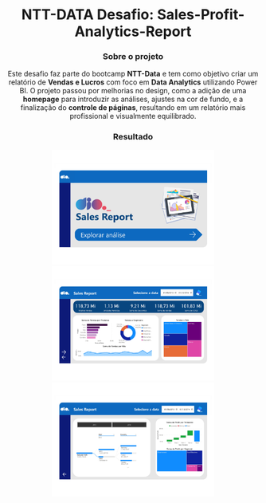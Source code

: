 <div align="center">

# NTT-DATA Desafio: Sales-Profit-Analytics-Report

### Sobre o projeto

Este desafio faz parte do bootcamp **NTT-Data** e tem como objetivo criar um relatório de **Vendas e Lucros** com foco em **Data Analytics** utilizando Power BI. O projeto passou por melhorias no design, como a adição de uma **homepage** para introduzir as análises, ajustes na cor de fundo, e a finalização do **controle de páginas**, resultando em um relatório mais profissional e visualmente equilibrado.

### Resultado
<div>
<img src="page1.jpg" type="image/jpeg" alt="Homepage" height=230>
<img src="page2.jpg" type="image/jpeg" alt="Page 2" height=230>
<img src="page3.jpg" type="image/jpeg" alt="Page 3" height=230>
</div>
